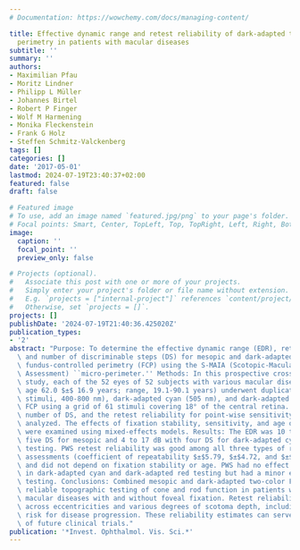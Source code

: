 ```yaml
---
# Documentation: https://wowchemy.com/docs/managing-content/

title: Effective dynamic range and retest reliability of dark-adapted two-color fundus-controlled
  perimetry in patients with macular diseases
subtitle: ''
summary: ''
authors:
- Maximilian Pfau
- Moritz Lindner
- Philipp L Müller
- Johannes Birtel
- Robert P Finger
- Wolf M Harmening
- Monika Fleckenstein
- Frank G Holz
- Steffen Schmitz-Valckenberg
tags: []
categories: []
date: '2017-05-01'
lastmod: 2024-07-19T23:40:37+02:00
featured: false
draft: false

# Featured image
# To use, add an image named `featured.jpg/png` to your page's folder.
# Focal points: Smart, Center, TopLeft, Top, TopRight, Left, Right, BottomLeft, Bottom, BottomRight.
image:
  caption: ''
  focal_point: ''
  preview_only: false

# Projects (optional).
#   Associate this post with one or more of your projects.
#   Simply enter your project's folder or file name without extension.
#   E.g. `projects = ["internal-project"]` references `content/project/deep-learning/index.md`.
#   Otherwise, set `projects = []`.
projects: []
publishDate: '2024-07-19T21:40:36.425020Z'
publication_types:
- '2'
abstract: "Purpose: To determine the effective dynamic range (EDR), retest reliability,\
  \ and number of discriminable steps (DS) for mesopic and dark-adapted two-color\
  \ fundus-controlled perimetry (FCP) using the S-MAIA (Scotopic-Macular Integrity\
  \ Assessment) ``micro-perimeter.'' Methods: In this prospective cross-sectional\
  \ study, each of the 52 eyes of 52 subjects with various macular diseases (mean\
  \ age 62.0 $±$ 16.9 years; range, 19.1-90.1 years) underwent duplicate mesopic (achromatic\
  \ stimuli, 400-800 nm), dark-adapted cyan (505 nm), and dark-adapted red (627 nm)\
  \ FCP using a grid of 61 stimuli covering 18° of the central retina. The EDR, the\
  \ number of DS, and the retest reliability for point-wise sensitivity (PWS) were\
  \ analyzed. The effects of fixation stability, sensitivity, and age on retest reliability\
  \ were examined using mixed-effects models. Results: The EDR was 10 to 30 dB with\
  \ five DS for mesopic and 4 to 17 dB with four DS for dark-adapted cyan and red\
  \ testing. PWS retest reliability was good among all three types of retinal sensitivity\
  \ assessments (coefficient of repeatability $±$5.79, $±$4.72, and $±$4.77 dB, respectively)\
  \ and did not depend on fixation stability or age. PWS had no effect on retest variability\
  \ in dark-adapted cyan and dark-adapted red testing but had a minor effect in mesopic\
  \ testing. Conclusions: Combined mesopic and dark-adapted two-color FCP allows for\
  \ reliable topographic testing of cone and rod function in patients with various\
  \ macular diseases with and without foveal fixation. Retest reliability is homogeneous\
  \ across eccentricities and various degrees of scotoma depth, including zones at\
  \ risk for disease progression. These reliability estimates can serve for the design\
  \ of future clinical trials."
publication: '*Invest. Ophthalmol. Vis. Sci.*'
---
```


